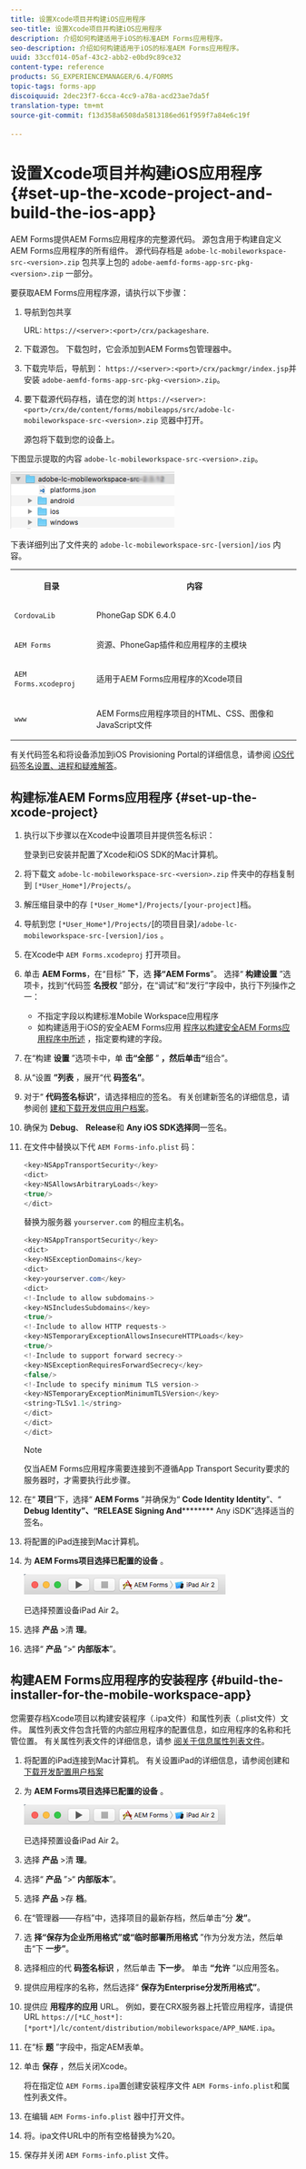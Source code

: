 ```yaml
---
title: 设置Xcode项目并构建iOS应用程序
seo-title: 设置Xcode项目并构建iOS应用程序
description: 介绍如何构建适用于iOS的标准AEM Forms应用程序。
seo-description: 介绍如何构建适用于iOS的标准AEM Forms应用程序。
uuid: 33ccf014-05af-43c2-abb2-e0bd9c89ce32
content-type: reference
products: SG_EXPERIENCEMANAGER/6.4/FORMS
topic-tags: forms-app
discoiquuid: 2dec23f7-6cca-4cc9-a78a-acd23ae7da5f
translation-type: tm+mt
source-git-commit: f13d358a6508da5813186ed61f959f7a84e6c19f

---
```



# 设置Xcode项目并构建iOS应用程序 {#set-up-the-xcode-project-and-build-the-ios-app}

AEM Forms提供AEM Forms应用程序的完整源代码。 源包含用于构建自定义AEM Forms应用程序的所有组件。 源代码存档是 `adobe-lc-mobileworkspace-src-<version>.zip` 包共享上包的 `adobe-aemfd-forms-app-src-pkg-<version>.zip` 一部分。

要获取AEM Forms应用程序源，请执行以下步骤：

1. 导航到包共享

   URL: `https://<server>:<port>/crx/packageshare`.

1. 下载源包。 下载包时，它会添加到AEM Forms包管理器中。
1. 下载完毕后，导航到： `https://<server>:<port>/crx/packmgr/index.jsp`并安装 `adobe-aemfd-forms-app-src-pkg-<version>.zip`。

1. 要下载源代码存档，请在您的浏 `https://<server>:<port>/crx/de/content/forms/mobileapps/src/adobe-lc-mobileworkspace-src-<version>.zip` 览器中打开。

   源包将下载到您的设备上。

下图显示提取的内容 `adobe-lc-mobileworkspace-src-<version>.zip`。

![mws-content](assets/mws-content.png)

下表详细列出了文件夹的 `adobe-lc-mobileworkspace-src-[version]/ios` 内容。

<table> 
 <tbody> 
  <tr> 
   <th><p>目录</p> </th> 
   <th><p>内容</p> </th> 
  </tr> 
  <tr> 
   <td><p><code>CordovaLib</code></p> </td> 
   <td><p>PhoneGap SDK 6.4.0</p> </td> 
  </tr> 
  <tr> 
   <td><p><code>AEM Forms</code></p> </td> 
   <td><p>资源、PhoneGap插件和应用程序的主模块</p> </td> 
  </tr> 
  <tr> 
   <td><p><code>AEM Forms.xcodeproj</code></p> </td> 
   <td><p>适用于AEM Forms应用程序的Xcode项目</p> </td> 
  </tr> 
  <tr> 
   <td><p><code>www</code></p> </td> 
   <td><p>AEM Forms应用程序项目的HTML、CSS、图像和JavaScript文件</p> </td> 
  </tr> 
 </tbody> 
</table>

有关代码签名和将设备添加到iOS Provisioning Portal的详细信息，请参阅 [iOS代码签名设置、进程和疑难解答](https://developer.apple.com/library/ios/documentation/IDEs/Conceptual/AppDistributionGuide/MaintainingCertificates/MaintainingCertificates.html)。

## 构建标准AEM Forms应用程序 {#set-up-the-xcode-project}

1. 执行以下步骤以在Xcode中设置项目并提供签名标识：

   登录到已安装并配置了Xcode和iOS SDK的Mac计算机。

1. 将下载文 `adobe-lc-mobileworkspace-src-<version>.zip` 件夹中的存档复制到 `[*User_Home*]/Projects/`。
1. 解压缩目录中的存 `[*User_Home*]/Projects/[your-project]`档。
1. 导航到您 ` [*User_Home*]/Projects/ `[的项目目录]`/adobe-lc-mobileworkspace-src-[version]/ios` 。
1. 在Xcode中 `AEM Forms.xcodeproj` 打开项目。
1. 单击 **AEM Forms**，在“目标” **下**，选 **择“AEM Forms**”。 选择“ **构建设置** ”选项卡，找到“代码签 **名授权** ”部分，在“调试”和“发行”字段中，执行下列操作之一：

   * 不指定字段以构建标准Mobile Workspace应用程序
   * 如构建适用于iOS的安全AEM Forms应用 [程序以构建安全AEM Forms应用程序中所述](/help/forms/using/building-secure-mobile-workspace-app.md) ，指定要构建的字段。

1. 在“构建 **设置** ”选项卡中，单 **击“全部** ” **，然后单击“**&#x200B;组合”。
1. 从“设置 **”列表** ，展开“代 **码签名”**。
1. 对于“ **代码签名标识**”，请选择相应的签名。 有关创建新签名的详细信息，请参阅创 [建和下载开发供应用户档案](https://developer.apple.com/library/ios/documentation/IDEs/Conceptual/AppStoreDistributionTutorial/CreatingYourTeamProvisioningProfile/CreatingYourTeamProvisioningProfile.html)。
1. 确保为 **Debug**、 **Release**&#x200B;和 **Any iOS SDK选择同**&#x200B;一签名。
1. 在文件中替换以下代 `AEM Forms-info.plist` 码：

   ```java
   <key>NSAppTransportSecurity</key>
   <dict>
   <key>NSAllowsArbitraryLoads</key>
   <true/>
   </dict>
   ```

   替换为服务器 `yourserver.com` 的相应主机名。

   ```java
   <key>NSAppTransportSecurity</key>
   <dict>
   <key>NSExceptionDomains</key>
   <dict>
   <key>yourserver.com</key>
   <dict>
   <!-Include to allow subdomains->
   <key>NSIncludesSubdomains</key>
   <true/>
   <!-Include to allow HTTP requests->
   <key>NSTemporaryExceptionAllowsInsecureHTTPLoads</key>
   <true/>
   <!-Include to support forward secrecy->
   <key>NSExceptionRequiresForwardSecrecy</key>
   <false/>
   <!-Include to specify minimum TLS version->
   <key>NSTemporaryExceptionMinimumTLSVersion</key>
   <string>TLSv1.1</string>
   </dict>
   </dict>
   </dict>
   ```

   >[!NOTE]
   >
   >仅当AEM Forms应用程序需要连接到不遵循App Transport Security要求的服务器时，才需要执行此步骤。

1. 在“ **项目**”下，选择“ **AEM Forms** ”并确保为“ **Code Identity Identity**”、“ **Debug Identity”、“RELEASE Signing And********** Any iSDK”选择适当的签名。
1. 将配置的iPad连接到Mac计算机。
1. 为 **AEM Forms项目选择已配置的设备** 。

   ![ipad](assets/ipad.png)

   已选择预置设备iPad Air 2。

1. 选择 **产品** >清 **理**。
1. 选择“ **产品** ”>“ **内部版本**”。

## 构建AEM Forms应用程序的安装程序 {#build-the-installer-for-the-mobile-workspace-app}

您需要存档Xcode项目以构建安装程序（.ipa文件）和属性列表（.plist文件）文件。 属性列表文件包含托管的内部应用程序的配置信息，如应用程序的名称和托管位置。 有关属性列表文件的详细信息，请参 [阅关于信息属性列表文件](https://developer.apple.com/library/ios/#documentation/general/Reference/InfoPlistKeyReference/Articles/AboutInformationPropertyListFiles.html)。

1. 将配置的iPad连接到Mac计算机。 有关设置iPad的详细信息，请参阅创建和 [下载开发配置用户档案](https://developer.apple.com/library/ios/documentation/IDEs/Conceptual/AppStoreDistributionTutorial/CreatingYourTeamProvisioningProfile/CreatingYourTeamProvisioningProfile.html)
1. 为 **AEM Forms项目选择已配置的设备** 。

   ![ipad-1](assets/ipad-1.png)

   已选择预置设备iPad Air 2。

1. 选择 **产品** >清 **理**。
1. 选择“ **产品** ”>“ **内部版本**”。
1. 选择 **产品** >存 **档**。
1. 在“管理器——存档”中，选择项目的最新存档，然后单击“分 **发”**。
1. 选 **择“保存为企业所用格式”或“临时部署所用格式** ”作为分发方法，然后单击“下 **一步”**。
1. 选择相应的代 **码签名标识** ，然后单击 **下一步**。 单击 **“允许** ”以应用签名。
1. 提供应用程序的名称，然后选择“ **保存为Enterprise分发所用格式”**。
1. 提供应 **用程序的应用** URL。 例如，要在CRX服务器上托管应用程序，请提供URL `https://[*LC_host*]:[*port*]/lc/content/distribution/mobileworkspace/APP_NAME.ipa`。
1. 在“标 **题** ”字段中，指定AEM表单。
1. 单击 **保存** ，然后关闭Xcode。

   将在指定位 `AEM Forms.ipa`置创建安装程序文件 `AEM Forms-info.plist`和属性列表文件。

1. 在编辑 `AEM Forms-info.plist` 器中打开文件。
1. 将。ipa文件URL中的所有空格替换为%20。
1. 保存并关闭 `AEM Forms-info.plist` 文件。
